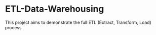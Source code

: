 # ETL-Data-Warehousing
This project aims to demonstrate the full ETL (Extract, Transform, Load) process
